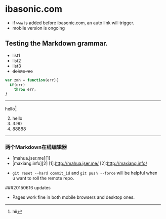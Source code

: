 # ibasonic.com
* if `www` is added before ibasonic.com, an auto link will trigger.
* mobile version is ongoing

## Testing the Markdown grammar.
* list1
* list2
* list3
* ~~delete me~~ 

```javascript
var zmh = function(err){
  if(err)
    throw err;
}
```
---
hello[^hello]
[^hello]:hii

2. hello
3. 3.90
1. 88888

---
### 两个Markdown在线编辑器
* [mahua.jser.me][1]
* [maxiang.info][2]
[1]:http://mahua.jser.me/
[2]:http://maxiang.info/

- `git reset --hard commit_id` and `git push --force` will be helpful when u want to roll the remote repo.

###20150616 updates
- Pages work fine in both mobile browsers and desktop ones.

